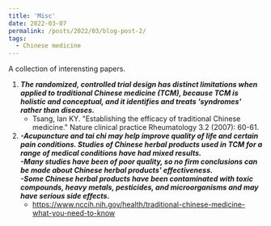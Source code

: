 ```yaml
---
title: 'Misc'
date: 2022-03-07
permalink: /posts/2022/03/blog-post-2/
tags:
  - Chinese medicine
---
```

A collection of interensting papers.

1. ***The randomized, controlled trial design has distinct limitations when applied to traditional Chinese medicine (TCM), because TCM is holistic and conceptual, and it identifies and treats 'syndromes' rather than diseases.***
   * Tsang, Ian KY. "Establishing the efficacy of traditional Chinese medicine." Nature clinical practice Rheumatology 3.2 (2007): 60-61.
2. ***-Acupuncture and tai chi may help improve quality of life and certain pain conditions. Studies of Chinese herbal products used in TCM for a range of medical conditions have had mixed results.***\
   ***-Many studies have been of poor quality, so no firm conclusions can be made about Chinese herbal products' effectiveness.***\
   ***-Some Chinese herbal products have been contaminated with toxic compounds, heavy metals, pesticides, and microorganisms and may have serious side effects.***
   * https://www.nccih.nih.gov/health/traditional-chinese-medicine-what-you-need-to-know
